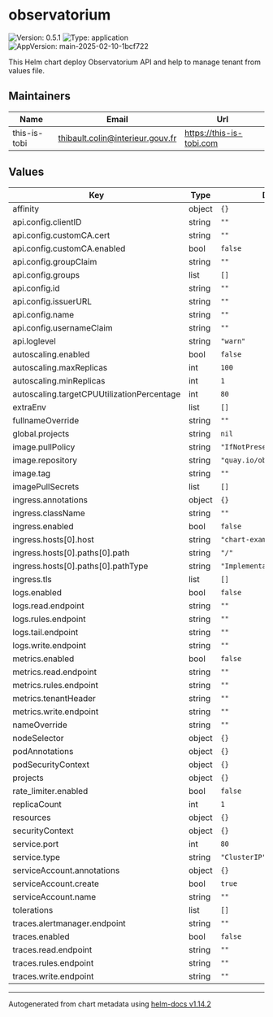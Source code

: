 # observatorium

![Version: 0.5.1](https://img.shields.io/badge/Version-0.5.1-informational?style=flat-square) ![Type: application](https://img.shields.io/badge/Type-application-informational?style=flat-square) ![AppVersion: main-2025-02-10-1bcf722](https://img.shields.io/badge/AppVersion-main--2025--02--10--1bcf722-informational?style=flat-square)

This Helm chart deploy Observatorium API and help to manage tenant from values file.

## Maintainers

| Name | Email | Url |
| ---- | ------ | --- |
| this-is-tobi | <thibault.colin@interieur.gouv.fr> | <https://this-is-tobi.com> |

## Values

| Key | Type | Default | Description |
|-----|------|---------|-------------|
| affinity | object | `{}` |  |
| api.config.clientID | string | `""` |  |
| api.config.customCA.cert | string | `""` |  |
| api.config.customCA.enabled | bool | `false` |  |
| api.config.groupClaim | string | `""` |  |
| api.config.groups | list | `[]` |  |
| api.config.id | string | `""` |  |
| api.config.issuerURL | string | `""` |  |
| api.config.name | string | `""` |  |
| api.config.usernameClaim | string | `""` |  |
| api.loglevel | string | `"warn"` |  |
| autoscaling.enabled | bool | `false` |  |
| autoscaling.maxReplicas | int | `100` |  |
| autoscaling.minReplicas | int | `1` |  |
| autoscaling.targetCPUUtilizationPercentage | int | `80` |  |
| extraEnv | list | `[]` |  |
| fullnameOverride | string | `""` |  |
| global.projects | string | `nil` |  |
| image.pullPolicy | string | `"IfNotPresent"` |  |
| image.repository | string | `"quay.io/observatorium/api"` |  |
| image.tag | string | `""` |  |
| imagePullSecrets | list | `[]` |  |
| ingress.annotations | object | `{}` |  |
| ingress.className | string | `""` |  |
| ingress.enabled | bool | `false` |  |
| ingress.hosts[0].host | string | `"chart-example.local"` |  |
| ingress.hosts[0].paths[0].path | string | `"/"` |  |
| ingress.hosts[0].paths[0].pathType | string | `"ImplementationSpecific"` |  |
| ingress.tls | list | `[]` |  |
| logs.enabled | bool | `false` |  |
| logs.read.endpoint | string | `""` |  |
| logs.rules.endpoint | string | `""` |  |
| logs.tail.endpoint | string | `""` |  |
| logs.write.endpoint | string | `""` |  |
| metrics.enabled | bool | `false` |  |
| metrics.read.endpoint | string | `""` |  |
| metrics.rules.endpoint | string | `""` |  |
| metrics.tenantHeader | string | `""` |  |
| metrics.write.endpoint | string | `""` |  |
| nameOverride | string | `""` |  |
| nodeSelector | object | `{}` |  |
| podAnnotations | object | `{}` |  |
| podSecurityContext | object | `{}` |  |
| projects | object | `{}` |  |
| rate_limiter.enabled | bool | `false` |  |
| replicaCount | int | `1` |  |
| resources | object | `{}` |  |
| securityContext | object | `{}` |  |
| service.port | int | `80` |  |
| service.type | string | `"ClusterIP"` |  |
| serviceAccount.annotations | object | `{}` |  |
| serviceAccount.create | bool | `true` |  |
| serviceAccount.name | string | `""` |  |
| tolerations | list | `[]` |  |
| traces.alertmanager.endpoint | string | `""` |  |
| traces.enabled | bool | `false` |  |
| traces.read.endpoint | string | `""` |  |
| traces.rules.endpoint | string | `""` |  |
| traces.write.endpoint | string | `""` |  |

----------------------------------------------
Autogenerated from chart metadata using [helm-docs v1.14.2](https://github.com/norwoodj/helm-docs/releases/v1.14.2)
